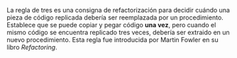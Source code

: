 La regla de tres es una consigna de refactorización para decidir cuándo una pieza de código replicada debería ser reemplazada por un procedimiento. Establece que se puede copiar y pegar código **una vez**, pero cuando el mismo código se encuentra replicado tres veces, debería ser extraido en un nuevo procedimiento. Esta regla fue introducida por Martin Fowler en su libro *Refactoring*.